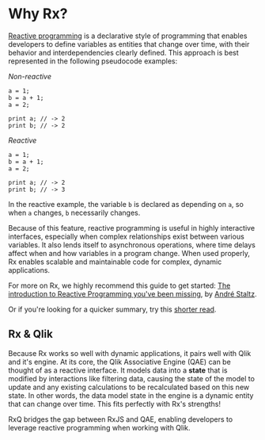 # Why Rx?
[Reactive programming](https://en.wikipedia.org/wiki/Reactive_programming) is a declarative style of programming that enables developers to define variables as entities that change over time, with their behavior and interdependencies clearly defined. This approach is best represented in the following pseudocode examples:

*Non-reactive*
```
a = 1;
b = a + 1;
a = 2;

print a; // -> 2
print b; // -> 2
```

*Reactive*
```
a = 1;
b = a + 1;
a = 2;

print a; // -> 2
print b; // -> 3
```

In the reactive example, the variable `b` is declared as depending on `a`, so when `a` changes, `b` necessarily changes.

Because of this feature, reactive programming is useful in highly interactive interfaces, especially when complex relationships exist between various variables. It also lends itself to asynchronous operations, where time delays affect when and how variables in a program change. When used properly, Rx enables scalable and maintainable code for complex, dynamic applications.

For more on Rx, we highly recommend this guide to get started: [The introduction to Reactive Programming you've been missing](https://gist.github.com/staltz/868e7e9bc2a7b8c1f754), by [André Staltz](https://gist.github.com/staltz).

Or if you're looking for a quicker summary, try this [shorter read](https://branch-blog.qlik.com/what-is-reactive-programming-a1e82cf28575).

## Rx & Qlik
Because Rx works so well with dynamic applications, it pairs well with Qlik and it's engine. At its core, the Qlik Associative Engine (QAE) can be thought of as a reactive interface. It models data into a **state** that is modified by interactions like filtering data, causing the state of the model to update and any existing calculations to be recalculated based on this new state. In other words, the data model state in the engine is a dynamic entity that can change over time. This fits perfectly with Rx's strengths!

RxQ bridges the gap between RxJS and QAE, enabling developers to leverage reactive programming when working with Qlik.